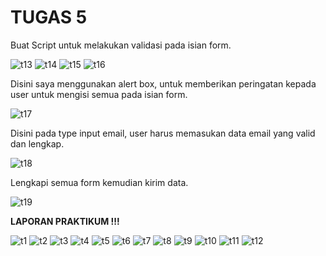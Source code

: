 <h1> <b> TUGAS 5 </b> </h1>
<justify>
 
 Buat Script untuk melakukan validasi pada isian form.
  
  ![t13](https://user-images.githubusercontent.com/101880025/163550481-1589cc3f-aa75-481d-bb86-ffe15159a809.png)
![t14](https://user-images.githubusercontent.com/101880025/163550487-04c86b7d-ae4d-46bc-8e5b-0eb6873b080a.png)
![t15](https://user-images.githubusercontent.com/101880025/163550491-b6e6b167-d402-481e-90f1-4d6569efa87d.png)
![t16](https://user-images.githubusercontent.com/101880025/163550494-fa9183f8-f5b0-4285-90c4-602d8ecaf816.png)

  
 Disini saya menggunakan alert box, untuk memberikan peringatan kepada user untuk mengisi semua pada isian form.
  
  ![t17](https://user-images.githubusercontent.com/101880025/163550804-e741d2fa-42aa-407c-a404-826306a15444.png)
  
  
 Disini pada type input email, user harus memasukan data email yang valid dan lengkap.
  
  ![t18](https://user-images.githubusercontent.com/101880025/163550928-6672066f-3125-47b8-804b-68cceb5a8069.png)


 Lengkapi semua form kemudian kirim data.
  
  ![t19](https://user-images.githubusercontent.com/101880025/163551043-5b20b8dc-a6ce-4381-a3c3-644682bf86b3.png)
  
  
  <p>
  <b> LAPORAN PRAKTIKUM !!!</b>
  
    
![t1](https://user-images.githubusercontent.com/101880025/163551595-594b3232-8b0b-4e73-a489-2f3def078a0e.png)
![t2](https://user-images.githubusercontent.com/101880025/163551598-6c1b529c-cc5c-4a12-aff7-506bba316e78.png)
![t3](https://user-images.githubusercontent.com/101880025/163551599-921e5817-8e5b-4f1e-a170-635cd9c984d3.png)
![t4](https://user-images.githubusercontent.com/101880025/163551600-6e0f0971-27ce-497c-9024-e03a2a04b1a6.png)
![t5](https://user-images.githubusercontent.com/101880025/163551603-872e9ca7-5fc3-4d86-ade4-3af3a93b5474.png)
![t6](https://user-images.githubusercontent.com/101880025/163551605-78c96165-1ec0-45ec-931e-f8f3d9411519.png)
![t7](https://user-images.githubusercontent.com/101880025/163551608-5cefd967-7110-4008-9fab-a0f549485e81.png)
![t8](https://user-images.githubusercontent.com/101880025/163551611-e16b5767-d211-4db6-8bca-99e54c8b5326.png)
![t9](https://user-images.githubusercontent.com/101880025/163551614-a550f268-76f1-471f-a5a1-3651579ef71b.png)
![t10](https://user-images.githubusercontent.com/101880025/163551615-4616885a-4c99-4f72-8e4f-345d24eb0df7.png)
![t11](https://user-images.githubusercontent.com/101880025/163551617-b76f7a7f-bd7b-4c6d-90bc-c70993101c11.png)
![t12](https://user-images.githubusercontent.com/101880025/163551620-acb1da0d-160d-4aff-98c3-687e25293c29.png)

